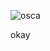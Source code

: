 ![osca](https://user-images.githubusercontent.com/85078495/136645881-f317425b-9604-40fe-aa37-0f270a251851.jpeg)


okay
